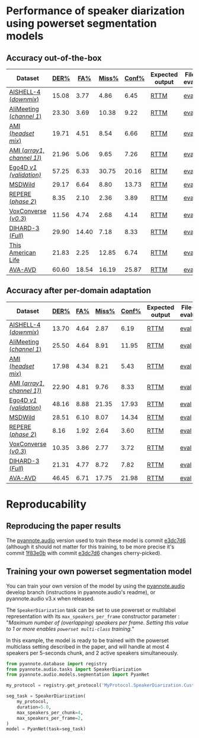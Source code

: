 # Performance of speaker diarization using powerset segmentation models
## Accuracy out-of-the-box

|Dataset | [DER%](. "Diarization error rate") | [FA%](. "False alarm rate") | [Miss%](. "Missed detection rate") | [Conf%](. "Speaker confusion rate") | Expected output | File-level evaluation |
|---|---|---|---|---|---|---|
[AISHELL-4 (*downmix*)](http://www.openslr.org/111/) | 15.08 | 3.77 | 4.86 | 6.45 | [RTTM](rttm/powerset/pretrained/AISHELL.SpeakerDiarization.Benchmark.test.rttm) | [eval](eval/powerset/pretrained/AISHELL.SpeakerDiarization.Benchmark.test.eval)
[AliMeeting (*channel 1*)](https://www.openslr.org/119/) | 23.30 | 3.69 | 10.38 | 9.22 | [RTTM](rttm/powerset/pretrained/AliMeeting.SpeakerDiarization.Benchmark.test.rttm) | [eval](eval/powerset/pretrained/AliMeeting.SpeakerDiarization.Benchmark.test.eval)
[AMI (*headset mix*)](https://groups.inf.ed.ac.uk/ami/corpus/) | 19.71 | 4.51 | 8.54 | 6.66 | [RTTM](rttm/powerset/pretrained/AMI.SpeakerDiarization.Benchmark.test.rttm) | [eval](eval/powerset/pretrained/AMI.SpeakerDiarization.Benchmark.test.eval)
[AMI (*array1, channel 1)*)](https://groups.inf.ed.ac.uk/ami/corpus/) | 21.96 | 5.06 | 9.65 | 7.26 | [RTTM](rttm/powerset/pretrained/AMI-SDM.SpeakerDiarization.Benchmark.test.rttm) | [eval](eval/powerset/pretrained/AMI-SDM.SpeakerDiarization.Benchmark.test.eval)
[Ego4D *v1 (validation)*](https://arxiv.org/abs/2110.07058) | 57.25 | 6.33 | 30.75 | 20.16 | [RTTM](rttm/powerset/pretrained/Ego4D.SpeakerDiarization.Benchmark.development.rttm) | [eval](eval/powerset/pretrained/Ego4D.SpeakerDiarization.Benchmark.development.eval)
[MSDWild]() | 29.17 | 6.64 | 8.80 | 13.73 | [RTTM](rttm/powerset/pretrained/MSDWILD.SpeakerDiarization.Benchmark.test.rttm) | [eval](eval/powerset/pretrained/MSDWILD.SpeakerDiarization.Benchmark.test.eval)
[REPERE (*phase 2*)](https://islrn.org/resources/360-758-359-485-0/) | 8.35 | 2.10 | 2.36 | 3.89 | [RTTM](rttm/powerset/pretrained/REPERE.SpeakerDiarization.Benchmark.test.rttm) | [eval](eval/powerset/pretrained/REPERE.SpeakerDiarization.Benchmark.test.eval)
[VoxConverse (*v0.3*)](https://github.com/joonson/voxconverse) | 11.56 | 4.74 | 2.68 | 4.14 | [RTTM](rttm/powerset/pretrained/VoxConverse.SpeakerDiarization.Benchmark.test.rttm) | [eval](eval/powerset/pretrained/VoxConverse.SpeakerDiarization.Benchmark.test.eval)
[DIHARD-3 (*Full*)](https://arxiv.org/abs/2012.01477) | 29.90 | 14.40 | 7.18 | 8.33 | [RTTM](rttm/powerset/pretrained/DIHARD.SpeakerDiarization.Benchmark.test.rttm) | [eval](eval/powerset/pretrained/DIHARD.SpeakerDiarization.Benchmark.test.eval)
[This American Life](https://arxiv.org/abs/2005.08072) | 21.83 | 2.25 | 12.85 | 6.74 | [RTTM](rttm/powerset/pretrained/ThisAmericanLife.SpeakerDiarization.Benchmark.test.rttm) | [eval](eval/powerset/pretrained/ThisAmericanLife.SpeakerDiarization.Benchmark.test.eval)
[AVA-AVD](https://arxiv.org/abs/2111.14448) | 60.60 | 18.54 | 16.19 | 25.87 | [RTTM](rttm/powerset/pretrained/AVA-AVD.SpeakerDiarization.Benchmark.test.rttm) | [eval](eval/powerset/pretrained/AVA-AVD.SpeakerDiarization.Benchmark.test.eval)


## Accuracy after per-domain adaptation

|Dataset | [DER%](. "Diarization error rate") | [FA%](. "False alarm rate") | [Miss%](. "Missed detection rate") | [Conf%](. "Speaker confusion rate") | Expected output | File-level evaluation |
|---|---|---|---|---|---|---|
[AISHELL-4 (*downmix*)](http://www.openslr.org/111/) | 13.70 | 4.64 | 2.87 | 6.19 | [RTTM](rttm/powerset/adapted/AISHELL.SpeakerDiarization.Benchmark.test.rttm) | [eval](eval/powerset/adapted/AISHELL.SpeakerDiarization.Benchmark.test.eval)
[AliMeeting (*channel 1*)](https://www.openslr.org/119/) | 25.50 | 4.64 | 8.91 | 11.95 | [RTTM](rttm/powerset/adapted/AliMeeting.SpeakerDiarization.Benchmark.test.rttm) | [eval](eval/powerset/adapted/AliMeeting.SpeakerDiarization.Benchmark.test.eval)
[AMI (*headset mix*)](https://groups.inf.ed.ac.uk/ami/corpus/) | 17.98 | 4.34 | 8.21 | 5.43 | [RTTM](rttm/powerset/adapted/AMI.SpeakerDiarization.Benchmark.test.rttm) | [eval](eval/powerset/adapted/AMI.SpeakerDiarization.Benchmark.test.eval)
[AMI (*array1, channel 1)*)](https://groups.inf.ed.ac.uk/ami/corpus/) | 22.90 | 4.81 | 9.76 | 8.33 | [RTTM](rttm/powerset/adapted/AMI-SDM.SpeakerDiarization.Benchmark.test.rttm) | [eval](eval/powerset/adapted/AMI-SDM.SpeakerDiarization.Benchmark.test.eval)
[Ego4D *v1 (validation)*](https://arxiv.org/abs/2110.07058) | 48.16 | 8.88 | 21.35 | 17.93 | [RTTM](rttm/powerset/adapted/Ego4D.SpeakerDiarization.Benchmark.development.rttm) | [eval](eval/powerset/adapted/Ego4D.SpeakerDiarization.Benchmark.development.eval)
[MSDWild]() | 28.51 | 6.10 | 8.07 | 14.34 | [RTTM](rttm/powerset/adapted/MSDWILD.SpeakerDiarization.Benchmark.test.rttm) | [eval](eval/powerset/adapted/MSDWILD.SpeakerDiarization.Benchmark.test.eval)
[REPERE (*phase 2*)](https://islrn.org/resources/360-758-359-485-0/) | 8.16 | 1.92 | 2.64 | 3.60 | [RTTM](rttm/powerset/adapted/REPERE.SpeakerDiarization.Benchmark.test.rttm) | [eval](eval/powerset/adapted/REPERE.SpeakerDiarization.Benchmark.test.eval)
[VoxConverse (*v0.3*)](https://github.com/joonson/voxconverse) | 10.35 | 3.86 | 2.77 | 3.72 | [RTTM](rttm/powerset/adapted/VoxConverse.SpeakerDiarization.Benchmark.test.rttm) | [eval](eval/powerset/adapted/VoxConverse.SpeakerDiarization.Benchmark.test.eval)
[DIHARD-3 (*Full*)](https://arxiv.org/abs/2012.01477) | 21.31 | 4.77 | 8.72 | 7.82 | [RTTM](rttm/powerset/adapted/DIHARD.SpeakerDiarization.Benchmark.test.rttm) | [eval](eval/powerset/adapted/DIHARD.SpeakerDiarization.Benchmark.test.eval)
[AVA-AVD](https://arxiv.org/abs/2111.14448) | 46.45 | 6.71 | 17.75 | 21.98 | [RTTM](rttm/powerset/adapted/AVA-AVD.SpeakerDiarization.Benchmark.test.rttm) | [eval](eval/powerset/adapted/AVA-AVD.SpeakerDiarization.Benchmark.test.eval)



# Reproducability
## Reproducing the paper results
The [pyannote.audio](https://github.com/pyannote/pyannote-audio) version used to train these model is commit [e3dc7d6](https://github.com/pyannote/pyannote-audio/commit/e3dc7d68cc60c7d4f89df005b58674aa936b0882) (although it should not matter for this training, to be more precise it's commit [1f83e0b](https://github.com/pyannote/pyannote-audio/commit/1f83e0b867e5b9e0221e238e7955b7d6fc4ea967) with commit [e3dc7d6](https://github.com/pyannote/pyannote-audio/commit/e3dc7d68cc60c7d4f89df005b58674aa936b0882) changes cherry-picked).

## Training your own powerset segmentation model
You can train your own version of the model by using the [pyannote.audio](https://github.com/pyannote/pyannote-audio) develop branch (instructions in pyannote.audio's readme), or pyannote.audio v3.x when released.

The `SpeakerDiarization` task can be set to use powerset or multilabel representation with its `max_speakers_per_frame` constructor parameter : "*Maximum number of (overlapping) speakers per frame. Setting this value to 1 or more enables `powerset multi-class` training.*"

In this example, the model is ready to be trained with the powerset multiclass setting described in the paper, and will handle at most 4 speakers per 5-seconds chunk, and 2 active speakers simultaneously.

```python
from pyannote.database import registry
from pyannote.audio.tasks import SpeakerDiarization
from pyannote.audio.models.segmentation import PyanNet

my_protocol = registry.get_protocol('MyProtocol.SpeakerDiarization.Custom')

seg_task = SpeakerDiarization(
    my_protocol, 
    duration=5.0,
    max_speakers_per_chunk=4,
    max_speakers_per_frame=2,
)
model = PyanNet(task=seg_task)
```

